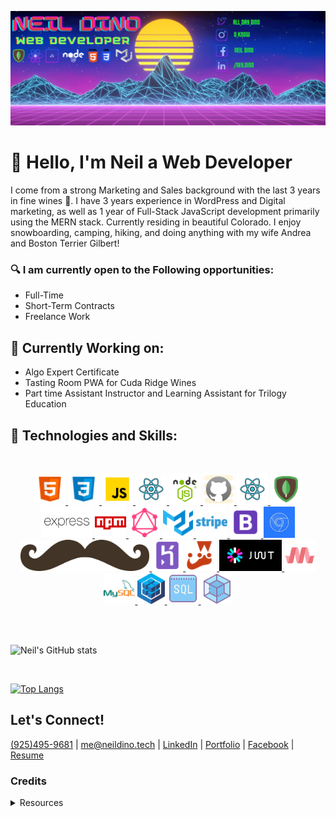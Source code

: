 ![Banner Image](./images/banner.png)

# &#128075; Hello, I'm Neil a Web Developer

I come from a strong Marketing and Sales background with the last 3 years in fine wines &#127863;.  I have 3 years experience in WordPress and Digital marketing, as well as 1 year of Full-Stack JavaScript development primarily using the MERN stack.  Currently residing in beautiful Colorado.  I enjoy snowboarding, camping, hiking, and doing anything with my wife Andrea and Boston Terrier Gilbert!

### &#128269; I am currently open to the Following opportunities:
* Full-Time
* Short-Term Contracts
* Freelance Work

## &#128296; Currently Working on: 

* Algo Expert Certificate
* Tasting Room PWA for Cuda Ridge Wines
* Part time Assistant Instructor and Learning Assistant for Trilogy Education

## &#129302; Technologies and Skills:
<br/>
<p align="center">
    <a href="https://neildino.tech">
        <img height="50rem" src="./images/logos/html.png">
        <img height="50rem" src="./images/logos/css.png">
        <img height="50rem" src="./images/logos/javascript.png">
        <img height="50rem" src="./images/logos/react.png">
        <img height="50rem" src="./images/logos/node.png">
        <img height="50rem" src="./images/logos/github.png">
        <img height="50rem" src="./images/logos/react.png">
        <img height="50rem" src="./images/logos/mongo.png">
        <img height="50rem" src="./images/logos/express.png">
        <img height="50rem" src="./images/logos/npm.png">
        <img height="50rem" src="./images/logos/graphql.png">
        <img height="50rem" src="./images/logos/materialui.png">
        <img height="50rem" src="./images/logos/stripe.png">
        <img height="50rem" src="./images/logos/bootstrap.png">
        <img height="50rem" src="./images/logos/devtools.jpg">
        <img height="50rem" src="./images/logos/handlebars.png">
        <img height="50rem" src="./images/logos/heroku.png">
        <img height="50rem" src="./images/logos/jest.png">
        <img height="50rem" src="./images/logos/jwt.png">
        <img height="50rem" src="./images/logos/materialize.png">
        <img height="50rem" src="./images/logos/mysql.png">
        <img height="50rem" src="./images/logos/sequelize.png">
        <img height="50rem" src="./images/logos/sql.png">
        <img height="50rem" src="./images/logos/webpack.png">
    </a>
</p>

<br/>
<br/>

![Neil's GitHub stats](https://github-readme-stats.vercel.app/api?username=NGDino&count_private=truehow_icons=true&theme=merko)



<br/>

[![Top Langs](https://github-readme-stats.vercel.app/api/top-langs/?username=NGDino&layout=compact&theme=merko&langs_count=4)](https://github.com/anuraghazra/github-readme-stats)

## Let's Connect!

[(925)495-9681](tel:9254959681)  |  [me@neildino.tech](mailto:me@neildino.tech)  |  [LinkedIn](https://www.linkedin.com/in/neildino/)  |  [Portfolio](https://www.neildino.tech/)  |  [Facebook](facebook.com/neil.dino1868)  |  [Resume](https://drive.google.com/file/d/1ch_63WJwCPraBcPtmOcKFqDnQuOjAcCD/view?usp=sharing)


### Credits 
<details>
  <summary>Resources</summary>

* Logos - Icon8.com & iconscout.com & pngitem.com

* GitHub Stats https://github.com/anuraghazra/github-readme-stats

</details>
